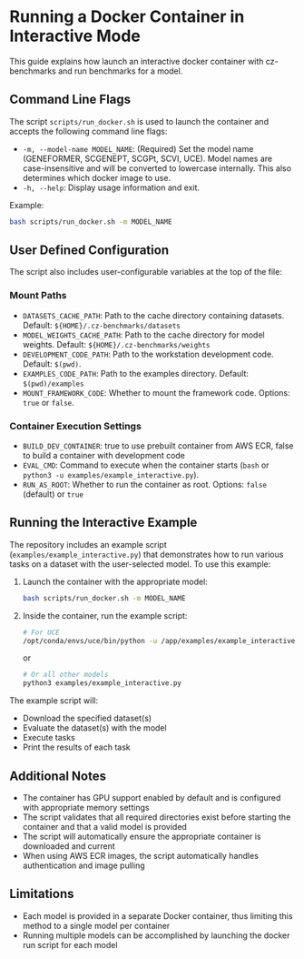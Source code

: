 # Running a Docker Container in Interactive Mode

This guide explains how launch an interactive docker container with cz-benchmarks and run benchmarks for a model.

## Command Line Flags

The script `scripts/run_docker.sh` is used to launch the container and accepts the following command line flags:

- `-m, --model-name MODEL_NAME`: (Required) Set the model name (GENEFORMER, SCGENEPT, SCGPt, SCVI, UCE). Model names are case-insensitive and will be converted to lowercase internally. This also determines which docker image to use.
- `-h, --help`: Display usage information and exit.

Example:
```bash
bash scripts/run_docker.sh -m MODEL_NAME
```

## User Defined Configuration

The script also includes user-configurable variables at the top of the file:

### Mount Paths
- `DATASETS_CACHE_PATH`: Path to the cache directory containing datasets. Default: `${HOME}/.cz-benchmarks/datasets`
- `MODEL_WEIGHTS_CACHE_PATH`: Path to the cache directory for model weights. Default: `${HOME}/.cz-benchmarks/weights`
- `DEVELOPMENT_CODE_PATH`: Path to the workstation development code. Default: `$(pwd)`. 
- `EXAMPLES_CODE_PATH`: Path to the examples directory. Default: `$(pwd)/examples`
- `MOUNT_FRAMEWORK_CODE`: Whether to mount the framework code. Options: `true` or `false`.

### Container Execution Settings
- `BUILD_DEV_CONTAINER`: true to use prebuilt container from AWS ECR, false to build a container with development code
- `EVAL_CMD`: Command to execute when the container starts (`bash` or `python3 -u examples/example_interactive.py`). 
- `RUN_AS_ROOT`: Whether to run the container as root. Options: `false` (default) or `true`

## Running the Interactive Example

The repository includes an example script (`examples/example_interactive.py`) that demonstrates how to run various tasks on a dataset with the user-selected model. To use this example:

1. Launch the container with the appropriate model:
   ```bash
   bash scripts/run_docker.sh -m MODEL_NAME
   ```

2. Inside the container, run the example script:
   ```bash
   # For UCE
   /opt/conda/envs/uce/bin/python -u /app/examples/example_interactive.py
   ```

   or

   ```bash
   # Or all other models
   python3 examples/example_interactive.py
   ```

The example script will:

- Download the specified dataset(s)
- Evaluate the dataset(s) with the model
- Execute tasks
- Print the results of each task

## Additional Notes

- The container has GPU support enabled by default and is configured with appropriate memory settings
- The script validates that all required directories exist before starting the container and that a valid model is provided
- The script will automatically ensure the appropriate container is downloaded and current
- When using AWS ECR images, the script automatically handles authentication and image pulling

## Limitations

- Each model is provided in a separate Docker container, thus limiting this method to a single model per container
- Running multiple models can be accomplished by launching the docker run script for each model